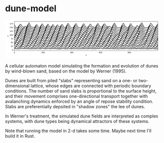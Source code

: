 # dune-model

![output](./dunes1d.png)

A cellular automaton model simulating the formation and evolution of dunes by wind-blown sand, based on the model by Werner (1995).

Dunes are built from piled "slabs" representing sand on a one- or two-dimensional lattice, whose edges are connected with periodic boundary conditions. The number of sand slabs is proportional to the surface height, and their movement comprises one-directional transport together with avalanching dynamics enforced by an angle of repose stability condition. Slabs are preferentially depsited in "shadow zones" the lee of dunes.

In Werner's treatment, the simulated dune fields are interpreted as complex systems, with dune types being dynamical attractors of these systems.

Note that running the model in 2-d takes some time. Maybe next time I'll build it in Rust.